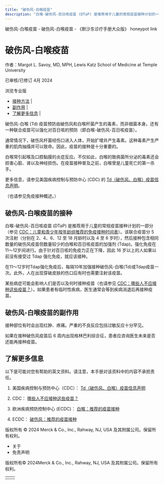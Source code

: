 ```yaml
---
title: "破伤风-白喉疫苗"
description: "白喉-破伤风-百日咳疫苗 (DTaP) 是推荐用于儿童的常规疫苗接种计划的一部分（参见 [CDC：儿童和青少年按年龄组推荐的免疫接种时间表](https://www.cdc.gov/vaccines/schedules/hcp/imz/child-adolescent.html)）。该联合疫苗分 5 次注射（分别在 2、4、6、12 至 18 月龄时以及 4 至 6 岁时），然后接种包含相同数量的破伤风疫苗但数量较少的白喉和百日咳疫苗的加强剂 (Tdap)。强化免疫在11～12岁间进行。由于针对百日咳的免疫力正在下降，因此 16 岁以上的人如果以前没有接受过 Tdap 强化免疫，就应该接种。"
---
```


﻿破伤风\-白喉疫苗 \- 破伤风\-白喉疫苗 \- 《默沙东诊疗手册大众版》 honeypot link

# 破伤风-白喉疫苗

作者：Margot L. Savoy, MD, MPH, Lewis Katz School of Medicine at Temple University

已审核/已修订 4月 2024

浏览专业版

- [接种方法](#接种方法_v16234246_zh) \|
- [副作用](#副作用_v16234251_zh) \|
- [了解更多信息](#了解更多信息_v44322864_zh) \|

破伤风-白喉 (Td) 疫苗预防由破伤风和白喉杆菌产生的毒素，而非细菌本身。还有一种联合疫苗可以强化对百日咳的预防（即白喉-破伤风-百日咳疫苗）。

通常情况下，破伤风杆菌经伤口进入人体，开始扩增并产生毒素。这种毒素产生严重的肌肉抽搐并可以致命。因此，疫苗的接种是十分重要的。

白喉常引起喉及口腔黏膜的炎症反应。不仅如此，白喉的致病菌所分泌的毒素还会损害心脏、肾以及神经损伤。在疫苗接种普及之前，白喉曾是儿童死亡的第一杀手。

更多信息，请参见美国疾病控制与预防中心 (CDC) 的 [Td（破伤风、白喉）疫苗信息声明](http://www.cdc.gov/vaccines/hcp/vis/vis-statements/td.html)。

（也请参见免疫接种概述。）

## 破伤风-白喉疫苗的接种

白喉-破伤风-百日咳疫苗 (DTaP) 是推荐用于儿童的常规疫苗接种计划的一部分（参见 [CDC：儿童和青少年按年龄组推荐的免疫接种时间表](https://www.cdc.gov/vaccines/schedules/hcp/imz/child-adolescent.html)）。该联合疫苗分 5 次注射（分别在 2、4、6、12 至 18 月龄时以及 4 至 6 岁时），然后接种包含相同数量的破伤风疫苗但数量较少的白喉和百日咳疫苗的加强剂 (Tdap)。强化免疫在11～12岁间进行。由于针对百日咳的免疫力正在下降，因此 16 岁以上的人如果以前没有接受过 Tdap 强化免疫，就应该接种。

在11～12岁时Tdap强化免疫后，每隔10年加强接种破伤风-白喉(Td)或Tdap疫苗一次。此外，人在出现穿破皮肤的伤口后有时也需要注射该疫苗。

某些病症可能会影响人们是否以及何时接种疫苗（也请参见 [CDC：哪些人不应接种这些疫苗？](https://www.cdc.gov/vaccines/vpd/should-not-vacc.html#tdap)）。如果患者有临时性疾病，医生通常会等到疾病消退后再接种疫苗。

## 破伤风-白喉疫苗的副作用

接种部位有时会出现红肿、疼痛。严重的不良反应包括过敏反应十分罕见。

如果在接种破伤风疫苗后 6 周内出现格林巴利综合征，患者应咨询医生未来是否还能再接种疫苗。

## 了解更多信息

以下是可能对您有帮助的英文资料。请注意，本手册对该资料中的内容不承担责任。

1. 美国疾病控制与预防中心（CDC）： [Td（破伤风、白喉）疫苗信息声明](http://www.cdc.gov/vaccines/hcp/vis/vis-statements/td.html)

2. CDC： [哪些人不应接种这些疫苗？](https://www.cdc.gov/vaccines/vpd/should-not-vacc.html#tdap)

3. 欧洲疾病预防控制中心 (ECDC)： [白喉：推荐的疫苗接种](https://vaccine-schedule.ecdc.europa.eu/Scheduler/ByDisease?SelectedDiseaseId=1&SelectedCountryIdByDisease=-1)

4. ECDC： [破伤风：推荐的疫苗接种](https://vaccine-schedule.ecdc.europa.eu/Scheduler/ByDisease?SelectedDiseaseId=2&SelectedCountryIdByDisease=-1)




版权所有 © 2024
Merck & Co., Inc., Rahway, NJ, USA 及其附属公司。保留所有权利。

- 关于
- 免责声明

版权所有© 2024Merck & Co., Inc., Rahway, NJ, USA 及其附属公司。保留所有权利。

|     |     |
| --- | --- |
|  |  |